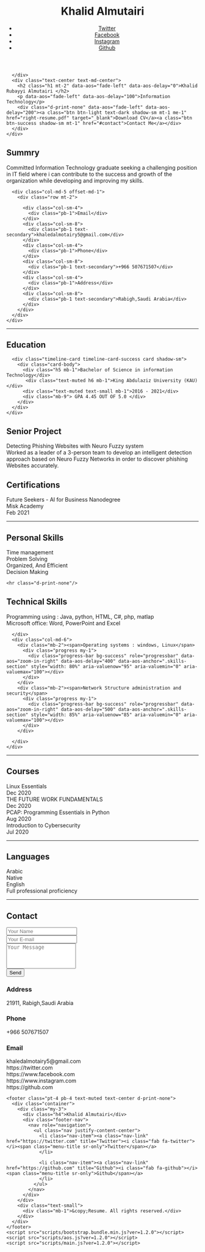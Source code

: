 <!DOCTYPE html>
<html lang="en-US">
  <head>
    <meta charset="UTF-8">
    <meta http-equiv="X-UA-Compatible" content="IE=edge">
    <meta name="viewport" content="width=device-width, initial-scale=1">
    <title>Khalid Almutairi - IT-Resume</title>
    <link rel="preconnect" href="https://fonts.gstatic.com" crossorigin="crossorigin"/>
    <link rel="preload" as="style" href="https://fonts.googleapis.com/css2?family=Poppins:wght@600&amp;family=Roboto:wght@300;400;500;700&amp;display=swap"/>
    <link rel="stylesheet" href="https://fonts.googleapis.com/css2?family=Poppins:wght@600&amp;family=Roboto:wght@300;400;500;700&amp;display=swap" media="print" onload="this.media='all'"/>
    <noscript>
      <link rel="stylesheet" href="https://fonts.googleapis.com/css2?family=Poppins:wght@600&amp;family=Roboto:wght@300;400;500;700&amp;display=swap"/>
    </noscript>
    <link href="css/font-awesome/css/all.min.css?ver=1.2.0" rel="stylesheet">
    <link href="css/bootstrap.min.css?ver=1.2.0" rel="stylesheet">
    <link href="css/aos.css?ver=1.2.0" rel="stylesheet">
    <link href="css/main.css?ver=1.2.0" rel="stylesheet">
    <noscript>
      <style type="text/css">
        [data-aos] {
            opacity: 1 !important;
            transform: translate(0) scale(1) !important;
        }
      </style>
    </noscript>
  </head>
  <body id="top">
    <header class="d-print-none">
      <div class="container text-center text-lg-left">
        <div class="py-3 clearfix">
          <h1 class="site-title mb-0">Khalid Almutairi</h1>
          <div class="site-nav">
            <nav role="navigation">
              <ul class="nav justify-content-center">
                <li class="nav-item"><a class="nav-link" href="https://twitter.com" title="Twitter"><i class="fab fa-twitter"></i><span class="menu-title sr-only">Twitter</span></a>
                </li>
                <li class="nav-item"><a class="nav-link" href="https://www.facebook.com" title="Facebook"><i class="fab fa-facebook"></i><span class="menu-title sr-only">Facebook</span></a>
                </li>
                <li class="nav-item"><a class="nav-link" href="https://www.instagram.com" title="Instagram"><i class="fab fa-instagram"></i><span class="menu-title sr-only">Instagram</span></a>
                </li>
                <li class="nav-item"><a class="nav-link" href="https://github.com" title="Github"><i class="fab fa-github"></i><span class="menu-title sr-only">Github</span></a>
                </li>
              </ul>
            </nav>
          </div>
        </div>
      </div>
    </header>
    <div class="page-content">
      <div class="container">
<div class="cover shadow-lg bg-white">
  <div class="cover-bg p-3 p-lg-4 text-white">
    <div class="row">
      <div class="col-lg-4 col-md-5">
       
      </div>
      <div class="text-center text-md-center">
        <h2 class="h1 mt-2" data-aos="fade-left" data-aos-delay="0">Khalid Rubayyi Almutairi </h2>
        <p data-aos="fade-left" data-aos-delay="100">Information Technology</p>
        <div class="d-print-none" data-aos="fade-left" data-aos-delay="200"><a class="btn btn-light text-dark shadow-sm mt-1 me-1" href="right-resume.pdf" target="_blank">Download CV</a><a class="btn btn-success shadow-sm mt-1" href="#contact">Contact Me</a></div>
      </div>
    </div>
  </div>
  <div class="about-section pt-4 px-3 px-lg-4 mt-1">
    <div class="row">
      <div class="col-md-6">
        <h2 class="h3 mb-3">Summry</h2>
        <p>Committed Information Technology graduate seeking a challenging position in IT field where i can contribute to the success and growth of the organization while developing and improving my skills.</p>
      </div>
	  
	  
      <div class="col-md-5 offset-md-1">
        <div class="row mt-2">
        
          <div class="col-sm-4">
            <div class="pb-1">Email</div>
          </div>
          <div class="col-sm-8">
            <div class="pb-1 text-secondary">khaledalmotairy5@gmail.com</div>
          </div>
          <div class="col-sm-4">
            <div class="pb-1">Phone</div>
          </div>
          <div class="col-sm-8">
            <div class="pb-1 text-secondary">+966 507671507</div>
          </div>
          <div class="col-sm-4">
            <div class="pb-1">Address</div>
          </div>
          <div class="col-sm-8">
            <div class="pb-1 text-secondary">Rabigh,Saudi Arabia</div>
          </div>
        </div>
      </div>
    </div>
  </div>
  
  
  <hr class="d-print-none"/>
  <div class="page-break"></div>
  <div class="education-section px-3 px-lg-4 pb-0">
    <h2 class="h3 mb-50">Education</h2>
    <div class="timeline">
     
      <div class="timeline-card timeline-card-success card shadow-sm">
        <div class="card-body">
          <div class="h5 mb-1">Bachelor of Science in information Technology</div>
           <div class="text-muted h6 mb-1">King Abdulaziz University (KAU)</div>
		  <div class="text-muted text-small mb-1">2016 - 2021</div>
          <div class="mb-9"> GPA 4.45 OUT OF 5.0 </div>
        </div>
      </div>
	</div>
  </div>
   
  <div class="proj-section px-3 px-lg-4">
    <h2 class="h3 mb-50">Senior Project</h2>
    <div class="timeline">
      <div class="timeline-card timeline-card-primary card shadow-sm">
        <div class="card-body">
          <div class="h5 mb-1">Detecting Phishing Websites with Neuro Fuzzy system </div>
          <div>Worked as a leader of a 3-person team to develop an intelligent detection approach based on Neuro Fuzzy Networks in order to discover phishing Websites accurately.</div>
        </div>
      </div>
    </div>
  </div>
  
  <div class="courses px-3 px-lg-4">
    <h2 class="h3 mb-50">Certifications</h2>
    <div class="timeline">
      <div class="timeline-card timeline-card-A1 card shadow-sm">
        <div class="card-body">
          <div class="h5 mb-1">Future Seekers - AI for Business Nanodegree</div>
		  <div class="text-muted h6 mb-1">Misk Academy</div>
		  <div class="text-muted mb-1">Feb 2021</div>
        </div>
      </div>
	  </div>
      </div>
	  
  <hr class="d-print-none"/>
 <div class="skills-section px-3 px-lg-4">
    <h2 class="h3 mb-3">Personal Skills</h2>
    <div class="row">
      <div class="col-md-6">
        <div class="mb-2"><span>Time management </span>
          <div class="progress my-1">
            <div class="progress-bar bg-primary" role="progressbar" data-aos="zoom-in-right" data-aos-delay="100" data-aos-anchor=".skills-section" style="width: 90%" aria-valuenow="90" aria-valuemin="0" aria-valuemax="100"></div>
          </div>
        </div>
        <div class="mb-2"><span>Problem Solving</span>
          <div class="progress my-1">
            <div class="progress-bar bg-primary" role="progressbar" data-aos="zoom-in-right" data-aos-delay="200" data-aos-anchor=".skills-section" style="width: 85%" aria-valuenow="85" aria-valuemin="0" aria-valuemax="100"></div>
          </div>
        </div>
      </div>
      <div class="col-md-6">
        <div class="mb-2"><span>Organized, And Efficient</span>
          <div class="progress my-1">
            <div class="progress-bar bg-primary" role="progressbar" data-aos="zoom-in-right" data-aos-delay="400" data-aos-anchor=".skills-section" style="width: 80%" aria-valuenow="90" aria-valuemin="0" aria-valuemax="100"></div>
          </div>
        </div>
        <div class="mb-2"><span>Decision Making</span>
          <div class="progress my-1">
            <div class="progress-bar bg-primary" role="progressbar" data-aos="zoom-in-right" data-aos-delay="500" data-aos-anchor=".skills-section" style="width: 85%" aria-valuenow="85" aria-valuemin="0" aria-valuemax="100"></div>
          </div>
        </div>
      </div>
    </div>
  </div>
  
    <hr class="d-print-none"/>
  <div class="skills-section px-3 px-lg-4">
    <h2 class="h3 mb-3">Technical Skills</h2>
    <div class="row">
      <div class="col-md-6">
        <div class="mb-2"><span>Programming using : Java, python, HTML, C#,
php, matlap</span>
          <div class="progress my-1">
            <div class="progress-bar bg-success" role="progressbar" data-aos="zoom-in-right" data-aos-delay="100" data-aos-anchor=".skills-section" style="width: 90%" aria-valuenow="90" aria-valuemin="0" aria-valuemax="100"></div>
          </div>
        </div>
        <div class="mb-2"><span>Microsoft office: Word, PowerPoint and Excel</span>
          <div class="progress my-1">
            <div class="progress-bar bg-success" role="progressbar" data-aos="zoom-in-right" data-aos-delay="200" data-aos-anchor=".skills-section" style="width: 85%" aria-valuenow="85" aria-valuemin="0" aria-valuemax="100"></div>
          </div>
        </div>
      
      </div>
      <div class="col-md-6">
        <div class="mb-2"><span>Operating systems : windows, Linux</span>
          <div class="progress my-1">
            <div class="progress-bar bg-success" role="progressbar" data-aos="zoom-in-right" data-aos-delay="400" data-aos-anchor=".skills-section" style="width: 80%" aria-valuenow="95" aria-valuemin="0" aria-valuemax="100"></div>
          </div>
        </div>
        <div class="mb-2"><span>Network Structure administration and security</span>
          <div class="progress my-1">
            <div class="progress-bar bg-success" role="progressbar" data-aos="zoom-in-right" data-aos-delay="500" data-aos-anchor=".skills-section" style="width: 85%" aria-valuenow="85" aria-valuemin="0" aria-valuemax="100"></div>
          </div>
        </div>
       
      </div>
    </div>
  </div>
  <hr class="d-print-none"/>
<div class="courses px-3 px-lg-4">
    <h2 class="h3 mb-50">Courses</h2>
    <div class="timeline">
      <div class="timeline-card timeline-card-A1 card shadow-sm">
        <div class="card-body">
          <div class="h5 mb-1">Linux Essentials</div>
		  <div class="text-muted mb-1">Dec 2020</div>
        </div>
      </div>
	        <div class="timeline-card timeline-card-A1 card shadow-sm">
        <div class="card-body">
          <div class="h5 mb-1">THE FUTURE WORK FUNDAMENTALS</div>
		  <div class="text-muted mb-1">Dec 2020</div>
        </div>
      </div>
	  <div class="timeline-card timeline-card-A1 card shadow-sm">
     <div class="card-body">
          <div class="h5 mb-1">PCAP: Programming Essentials in Python</div>
		  <div class="text-muted mb-1">Aug 2020</div>
        </div>
    </div>
	 <div class="timeline-card timeline-card-A1 card shadow-sm">
        <div class="card-body">
          <div class="h5 mb-1">Introduction to Cybersecurity</div>
		  <div class="text-muted mb-1">Jul 2020</div>
        </div>
      </div>
  </div>
  <hr class="d-print-none"/>
  <h2 class="h3 mb-50">Languages</h2>
   <div class="h6 mb-1">Arabic</div>
	<div class="text-muted text-small mb-1">Native</div>
	 <div class="h6 mb-1">English</div>
	<div class="text-muted text-small mb-1">Full professional proficiency</div>

  
  
  <hr class="d-print-none"/>
  <div class="contant-section px-3 px-lg-4 pb-4" id="contact">
    <h2 class="h3 text mb-3">Contact</h2>
    <div class="row">
      <div class="col-md-7 d-print-none">
        <div class="my-2"><form action="https://formspree.io/your@email.com"
    method="POST">
  <div class="row">
    <div class="col-6">
      <input class="form-control" type="text" id="name" name="name" placeholder="Your Name" required>
    </div>
    <div class="col-6">
      <input class="form-control" type="email" id="email" name="_replyto" placeholder="Your E-mail" required>
    </div>
  </div>
  <div class="form-group my-2">
    <textarea class="form-control" style="resize: none;" id="message" name="message" rows="4"  placeholder="Your Message" required></textarea>
  </div>
  <button class="btn btn-primary mt-2" type="submit">Send</button>




</form>
        </div>
      </div>
      <div class="col">
        <div class="mt-2">
          <h3 class="h6">Address</h3>
          <div class="pb-2 text-secondary">21911, Rabigh,Saudi Arabia</div>
          <h3 class="h6">Phone</h3>
          <div class="pb-2 text-secondary">+966 507671507</div>
          <h3 class="h6">Email</h3>
          <div class="pb-2 text-secondary">khaledalmotairy5@gmail.com</div>
        </div>
      </div>
      <div class="col d-none d-print-block">
        <div class="mt-2">
          <div>
            <div class="mb-2">
              <div class="text-dark"><i class="fab fa-twitter mr-1"></i><span>https://twitter.com</span>
              </div>
            </div>
            <div class="mb-2">
              <div class="text-dark"><i class="fab fa-facebook mr-1"></i><span>https://www.facebook.com</span>
              </div>
            </div>
            <div class="mb-2">
              <div class="text-dark"><i class="fab fa-instagram mr-1"></i><span>https://www.instagram.com</span>
              </div>
            </div>
            <div class="mb-2">
              <div class="text-dark"><i class="fab fa-github mr-1"></i><span>https://github.com</span>
              </div>
            </div>
          </div>
        </div>
      </div>
    </div>
  </div>
</div></div>
    </div>
	
	
    <footer class="pt-4 pb-4 text-muted text-center d-print-none">
      <div class="container">
        <div class="my-3">
          <div class="h4">Khalid Almutairi</div>
          <div class="footer-nav">
            <nav role="navigation">
              <ul class="nav justify-content-center">
                <li class="nav-item"><a class="nav-link" href="https://twitter.com" title="Twitter"><i class="fab fa-twitter"></i><span class="menu-title sr-only">Twitter</span></a>
                </li>
                
                <li class="nav-item"><a class="nav-link" href="https://github.com" title="Github"><i class="fab fa-github"></i><span class="menu-title sr-only">Github</span></a>
                </li>
              </ul>
            </nav>
          </div>
        </div>
        <div class="text-small">
          <div class="mb-1">&copy;Resume. All rights reserved.</div>
        </div>
      </div>
    </footer>
    <script src="scripts/bootstrap.bundle.min.js?ver=1.2.0"></script>
    <script src="scripts/aos.js?ver=1.2.0"></script>
    <script src="scripts/main.js?ver=1.2.0"></script>
  </body>
</html>
